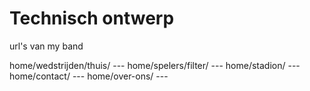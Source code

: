 # Technisch ontwerp

url's van my band

home/wedstrijden/thuis/ ---
home/spelers/filter/ ---
home/stadion/ ---
home/contact/ ---
home/over-ons/ ---
